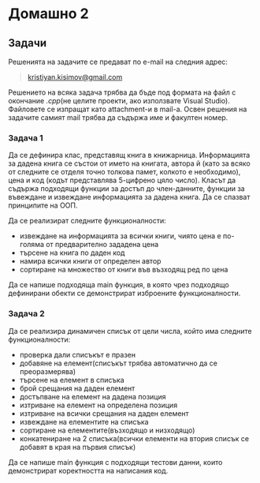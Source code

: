 Домашно 2
=========

## Задачи ##
Решенията на задачите се предават по e-mail на следния адрес:

> kristiyan.kisimov@gmail.com

Решението на всяка задача трябва да бъде под формата на файл с окончание *.cpp*(не целите проекти, ако използвате Visual Studio). 
Файловете се изпращат като attachment-и в mail-a. Освен решения на задачите самият mail трябва да съдържа име и факултен номер.

### Задача 1 ###

Да се дефинира клас, представящ книга в книжарница. Информацията за дадена книга се състои от името на книгата, 
автора й (като за всяко от следните се отделя точно толкова памет, колкото е необходимо), цена и код (кодът представлява 
5-цифрено цяло число). Класът да съдържа подходящи функции за достъп до член-данните, функции за въвеждане и извеждане 
информацията за дадена книга. Да се спазват принципите на ООП.

Да се реализират следните функционалности:
- извеждане на информацията за всички книги, чиято цена е по-голяма от предварително зададена цена
- търсене на книга по даден код
- намира всички книги от определен автор
- сортиране на множество от книги във възходящ ред по цена

Да се напише подходяща main функция, в която чрез подходящо дефинирани обекти се демонстрират изброените функционалности.


### Задача 2 ###
Да се реализира динамичен списък от цели числа, който има следните функционалности:
- проверка дали списъкът е празен
- добавяне на елемент(списъкът трябва автоматично да се преоразмерява)
- търсене на елемент в списъка
- брой срещания на даден елемент
- достъпване на елемент на дадена позиция
- изтриване на елемент на определена позиция
- изтриване на всички срещания на даден елемент
- извеждане на елементите на списъка
- сортиране на елементите(възходящо и низходящо)
- конкатениране на 2 списъка(всички елементи на втория списък се добавят в края на първия списък)

Да се напише main функция с подходящи тестови данни, които демонстрират коректността на написания код.

